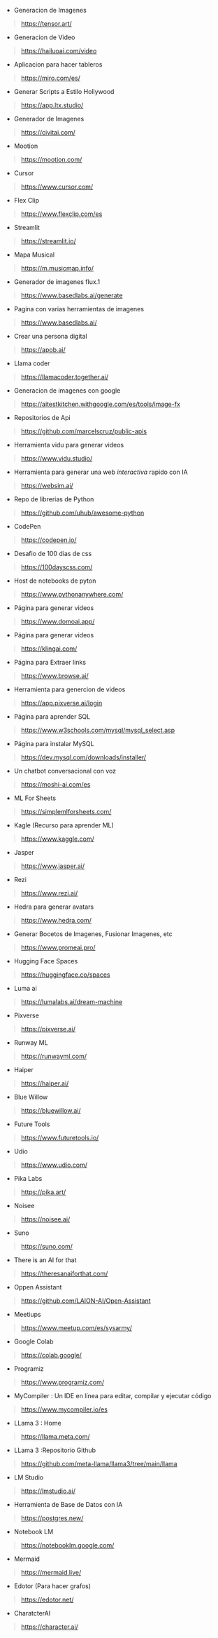 
* Generacion de Imagenes
> https://tensor.art/

* Generacion de Video 
> https://hailuoai.com/video

* Aplicacion para hacer tableros 
> https://miro.com/es/

* Generar Scripts a Estilo Hollywood
> https://app.ltx.studio/

* Generador de Imagenes
> https://civitai.com/

* Mootion 
> https://mootion.com/

* Cursor 
> https://www.cursor.com/

* Flex Clip 
> https://www.flexclip.com/es

* Streamlit
> https://streamlit.io/

* Mapa Musical 
> https://m.musicmap.info/

* Generador de imagenes flux.1
> https://www.basedlabs.ai/generate

* Pagina con varias herramientas de imagenes
> https://www.basedlabs.ai/

* Crear una persona digital 
> https://apob.ai/

* Llama coder 
> https://llamacoder.together.ai/

* Generacion de imagenes con google
> https://aitestkitchen.withgoogle.com/es/tools/image-fx

* Repositorios de Api
> https://github.com/marcelscruz/public-apis

* Herramienta vidu para generar videos 
> https://www.vidu.studio/

* Herramienta para generar una web *interactiva* rapido con IA 
> https://websim.ai/

* Repo de librerias de Python
> https://github.com/uhub/awesome-python

* CodePen
> https://codepen.io/

* Desafio de 100 dias de css
> https://100dayscss.com/

* Host de notebooks de pyton
> https://www.pythonanywhere.com/

* Página para generar videos
> https://www.domoai.app/

* Página para generar videos
> https://klingai.com/

* Página para Extraer links
> https://www.browse.ai/

* Herramienta para genercion de videos
> https://app.pixverse.ai/login

* Página para aprender SQL
> https://www.w3schools.com/mysql/mysql_select.asp

* Página para instalar MySQL
> https://dev.mysql.com/downloads/installer/

* Un chatbot conversacional con voz
> https://moshi-ai.com/es

* ML For Sheets
> https://simplemlforsheets.com/

* Kagle (Recurso para aprender ML)
> https://www.kaggle.com/

* Jasper
> https://www.jasper.ai/

* Rezi
> https://www.rezi.ai/

* Hedra para generar avatars
> https://www.hedra.com/

* Generar Bocetos de Imagenes, Fusionar Imagenes, etc
> https://www.promeai.pro/

* Hugging Face Spaces
> https://huggingface.co/spaces

* Luma ai 
> https://lumalabs.ai/dream-machine

* Pixverse
> https://pixverse.ai/

* Runway ML
> https://runwayml.com/

* Haiper
> https://haiper.ai/

* Blue Willow
> https://bluewillow.ai/

* Future Tools
> https://www.futuretools.io/

*  Udio
> https://www.udio.com/

* Pika Labs
> https://pika.art/

* Noisee
> https://noisee.ai/

* Suno
> https://suno.com/

* There is an AI for that
> https://theresanaiforthat.com/

* Oppen Assistant
> https://github.com/LAION-AI/Open-Assistant

* Meetiups
> https://www.meetup.com/es/sysarmy/

* Google Colab
> https://colab.google/

* Programiz
> https://www.programiz.com/

* MyCompiler :  Un IDE en línea para editar, compilar y ejecutar código
> https://www.mycompiler.io/es

* LLama 3 : Home
> https://llama.meta.com/

* LLama 3 :Repositorio Github
> https://github.com/meta-llama/llama3/tree/main/llama

* LM Studio
> https://lmstudio.ai/

* Herramienta de Base de Datos con IA
>  https://postgres.new/

* Notebook LM 
>  https://notebooklm.google.com/

* Mermaid
>  https://mermaid.live/
  
* Edotor (Para hacer grafos)
>  https://edotor.net/

* CharatcterAI
>  https://character.ai/
  